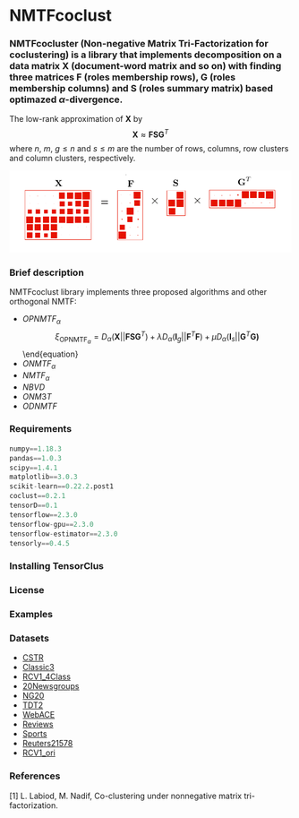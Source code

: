 # **NMTFcoclust**  
### **NMTFcocluster** (Non-negative Matrix Tri-Factorization for coclustering) is a library that implements decomposition on a data matrix $\mathbf{X}$ (document-word matrix and so on) with finding three  matrices $\mathbf{F}$ (roles membership rows), $\mathbf{G}$ (roles membership columns) and $\mathbf{S}$ (roles summary matrix) based optimazed $\alpha$-divergence.

 The low-rank approximation of $\mathbf{X}$ by
     $$\mathbf{X} \approx \mathbf{FSG}^{T}$$
where $n$, $m$, $g\leqslant n$ and $s\leqslant m$ are the number of rows, columns, row clusters and column clusters, respectively.


![NMTF](https://github.com/Saeidhoseinipour/NMTFcoclust/blob/master/Doc/Image/nmtf3.png?raw=true)

### Brief description 
NMTFcoclust library implements three proposed algorithms and other orthogonal NMTF:
- $OPNMTF_{\alpha}$ 
 $$\xi_{\text{OPNMTF}_{\alpha}}=D_{\alpha}(\mathbf{X}|| \mathbf{FSG}^{T})+\lambda D_{\alpha}(\mathbf{I}_{g} || \mathbf{F}^{T}\mathbf{F})+\mu D_{\alpha}(\mathbf{I}_{s}|| \mathbf{G}^{T}\mathbf{G)}$$
\end{equation}
- $ONMTF_{\alpha}$
- $NMTF_{\alpha}$
- $NBVD$
- $ONM3T$
- $ODNMTF$

### Requirements
```python
numpy==1.18.3
pandas==1.0.3
scipy==1.4.1
matplotlib==3.0.3
scikit-learn==0.22.2.post1
coclust==0.2.1
tensorD==0.1
tensorflow==2.3.0
tensorflow-gpu==2.3.0
tensorflow-estimator==2.3.0
tensorly==0.4.5
```
### Installing TensorClus

### License

### Examples

### Datasets

- [CSTR](https://github.com/Saeidhoseinipour/NMTFcoclust/blob/master/Datasets/cstr.mat)
- [Classic3](https://github.com/Saeidhoseinipour/NMTFcoclust/blob/master/Datasets/classic3.mat)
- [RCV1_4Class](https://github.com/Saeidhoseinipour/NMTFcoclust/blob/master/Datasets/RCV1_4Class.mat)
- [20Newsgroups](https://github.com/Saeidhoseinipour/NMTFcoclust/blob/master/Datasets/20Newsgroups.mat)
- [NG20](https://github.com/Saeidhoseinipour/NMTFcoclust/blob/master/Datasets/NG20..mat)
- [TDT2](https://github.com/Saeidhoseinipour/NMTFcoclust/blob/master/Datasets/TDT2..mat)
- [WebACE](https://github.com/Saeidhoseinipour/NMTFcoclust/blob/master/Datasets/WebACE..mat)
- [Reviews](https://github.com/Saeidhoseinipour/NMTFcoclust/blob/master/Datasets/reviews..mat)
- [Sports](https://github.com/Saeidhoseinipour/NMTFcoclust/blob/master/Datasets/sports..mat)
- [Reuters21578](https://github.com/Saeidhoseinipour/NMTFcoclust/blob/master/Datasets/Reuters21578..mat)
- [RCV1_ori](https://github.com/Saeidhoseinipour/NMTFcoclust/blob/master/Datasets/RCV1_ori..mat)


### References

[1] L. Labiod, M. Nadif, Co-clustering under nonnegative matrix tri-factorization.
